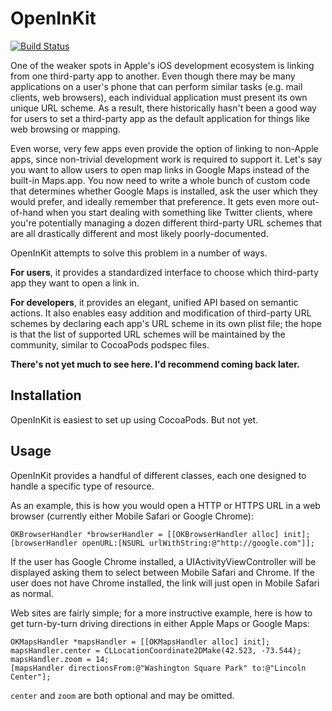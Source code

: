 OpenInKit
=========
[![Build Status](https://travis-ci.org/lazerwalker/OpenInKit.png)](https://travis-ci.org/lazerwalker/OpenInKit)

One of the weaker spots in Apple's iOS development ecosystem is linking from one third-party app to another. Even though there may be many applications on a user's phone that can perform similar tasks (e.g. mail clients, web browsers), each individual application must present its own unique URL scheme. As a result, there historically hasn't been a good way for users to set a third-party app as the default application for things like web browsing or mapping.

Even worse, very few apps even provide the option of linking to non-Apple apps, since non-trivial development work is required to support it. Let's say you want to allow users to open map links in Google Maps instead of the built-in Maps.app. You now need to write a whole bunch of custom code that determines whether Google Maps is installed, ask the user which they would prefer, and ideally remember that preference. It gets even more out-of-hand when you start dealing with something like Twitter clients, where you're potentially managing a dozen different third-party URL schemes that are all drastically different and most likely poorly-documented.

OpenInKit attempts to solve this problem in a number of ways.

**For users**, it provides a standardized interface to choose which third-party app they want to open a link in.

**For developers**, it provides an elegant, unified API based on semantic actions. It also enables easy addition and modification of third-party URL schemes by declaring each app's URL scheme in its own plist file; the hope is that the list of supported URL schemes will be maintained by the community, similar to CocoaPods podspec files.


**There's not yet much to see here. I'd recommend coming back later.**


Installation
------------
OpenInKit is easiest to set up using CocoaPods. But not yet.


Usage
-----
OpenInKit provides a handful of different classes, each one designed to handle a specific type of resource.

As an example, this is how you would open a HTTP or HTTPS URL in a web browser (currently either Mobile Safari or Google Chrome):

    OKBrowserHandler *browserHandler = [[OKBrowserHandler alloc] init];
    [browserHandler openURL:[NSURL urlWithString:@"http://google.com"]];

If the user has Google Chrome installed, a UIActivityViewController will be displayed asking them to select between Mobile Safari and Chrome. If the user does not have Chrome installed, the link will just open in Mobile Safari as normal.

Web sites are fairly simple; for a more instructive example, here is how to get turn-by-turn driving directions in either Apple Maps or Google Maps:

    OKMapsHandler *mapsHandler = [[OKMapsHandler alloc] init];
    mapsHandler.center = CLLocationCoordinate2DMake(42.523, -73.544);
    mapsHandler.zoom = 14;
    [mapsHandler directionsFrom:@"Washington Square Park" to:@"Lincoln Center"];

`center` and `zoom` are both optional and may be omitted.